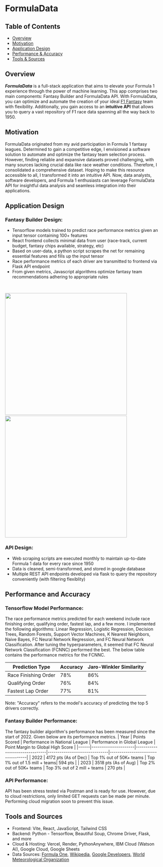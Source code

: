 # FormulaData

## Table of Contents

- [Overview](#overview)
- [Motivation](#motivation)
- [Application Design](#application-design)
- [Performance & Accuracy](#performance-and-accuracy)
- [Tools & Sources](#tools-and-sources)

## Overview
**_FormulaData_** is a full-stack application that aims to elevate your Formula 1 experience through the power of machine learning. This app comprises two main components: Fantasy Builder and FormulaData API. With FormulaData, you can optimize and automate the creation of your ideal [F1 Fantasy](https://fantasy.formula1.com/en/) team with flexibility. Additionally, you gain access to an **intuitive API** that allows you to query a vast repository of F1 race data spanning all the way back to 1950.

## Motivation
FormulaData originated from my avid participation in Formula 1 fantasy leagues. Determined to gain a competitive edge, I envisioned a software solution to automate and optimize the fantasy team selection process. However, finding reliable and expansive datasets proved challenging, with many sources lacking crucial data like race weather conditions. Therefore, I consolidated a comprehensive dataset. Hoping to make this resource accessible to all, I transformed it into an intuitive API. Now, data analysts, software developers, and Formula 1 enthusiasts can leverage FormulaData API for insightful data analysis and seamless integration into their applications.

## Application Design
### Fantasy Builder Design:
* Tensorflow models trained to predict race performance metrics given an input tensor containing 100+ features
* React frontend collects minimal data from user (race-track, current budget, fantasy chips available, strategy, etc)
* Based on user-data, a python script scrapes the net for remaining essential features and fills up the input tensor
* Race performance metrics of each driver are transmitted to frontend via Flask API endpoint
* From given metrics, Javascript algorithms optimize fantasy team recommendations adhering to appropriate rules
<br/>
<p>
  <img src="https://github.com/anirudhk33/FormulaData/assets/114661218/ef38db1b-51a9-4298-b89c-d1aae1e67727" height="400"  />
  &nbsp;
  <img src="https://github.com/anirudhk33/FormulaData/assets/114661218/303a450f-e591-458c-882d-06840fb7cbdf" height="400"  />
</p>

### API Design:
* Web scraping scripts are executed monthly to maintain up-to-date Formula 1 data for every race since 1950
* Data is cleaned, semi-transformed, and stored in google database
* Multiple REST API endpoints developed via flask to query the repository conveniently (with filtering flexiblity)

## Performance and Accuracy
### Tensorflow Model Performance:
The race performance metrics predicted for each weekend include race finishing order, qualifying order, fastest lap, and a few more.
I implemented the following algorithms: Linear Regression, Logistic Regression, Decision Trees, Random Forests, Support Vector Machines, K Nearest Neighbors, Naive Bayes, FC Neural Network Regression, and FC Neural Network Classification. After tuning the hyperparameters, it seemed that FC Neural Network Classification (FCNNC) performed the best. The below table contains the performance metrics for the FCNNC. <br/>

| Prediction Type        | Accuracy| Jaro-Winkler Similarity |
|------------------------|---------|-------------------------|
| Race Finishing Order   | 78%     | 86%                     |
| Qualifying Order       | 76%     | 84%                     |
| Fastest Lap Order      | 77%     | 81%                     |

Note: "Accuracy" refers to the model's accuracy of predicting the top 5 drivers correctly.

### Fantasy Builder Performance:
The fantasy builder algorithm's performance has been measured since the start of 2022. Given below are its performance metrics.
| Year | Points Scored        | Performance in National League | Performance in Global League  | Point Margin to Global High Score |
|------|----------------------|--------------------------------|-------------------------------|-----------------------------------|
| 2022 | 4172 pts (As of Dec) | Top 1% out of 50K+ teams       | Top 1% out of 1.5 mill + teams| 594 pts                           |
| 2023 | 3518 pts (As of Aug) | Top 2% out of 50K+ teams       | Top 3% out of 2 mill + teams  | 270 pts                           |

### API Performance:
API has been stress tested via Postman and is ready for use. However, due to cloud restrictions, only limited GET requests can be made per minute. Performing cloud migration soon to prevent this issue.

## Tools and Sources
* Frontend: Vite, React, JavaScript, Tailwind CSS
* Backend: Python - Tensorflow, Beautiful Soup, Chrome Driver, Flask, and more
* Cloud & Hosting: Vercel, Render, PythonAnywhere, IBM Cloud (Watson AI), Google Cloud, Google Sheets
* Data Sources: [Formula One](https://www.formula1.com/), [Wikipedia](https://en.wikipedia.org/), [Google Developers](https://developers.google.com/public-data/docs/canonical/countries_csv), [World Meteorological Organization](https://worldweather.wmo.int/)
